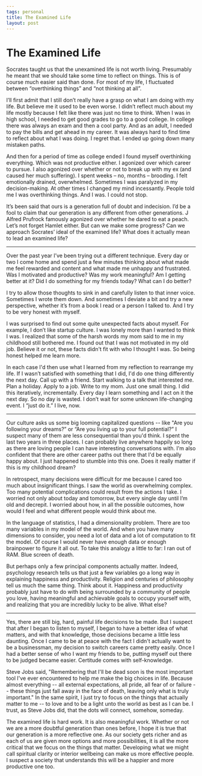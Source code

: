 ```yaml
--- 
tags: personal
title: The Examined Life
layout: post
---
```


# The Examined Life

Socrates taught us that the unexamined life is not worth living. Presumably he meant that we should take some time to reflect on things. This is of course much easier said than done. For most of my life, I fluctuated between “overthinking things” and “not thinking at all”.  

I’ll first admit that I still don’t really have a grasp on what I am doing with my life. But believe me it used to be even worse. I didn’t reflect much about my life mostly because I felt like there was just no time to think. When I was in high school, I needed to get good grades to go to a good college. In college there was always an exam and then a cool party. And as an adult, I needed to pay the bills and get ahead in my career. It was always hard to find time to reflect about what I was doing. I regret that. I ended up going down many mistaken paths. 

And then for a period of time as college ended I found myself overthinking everything. Which was not productive either. I agonized over which career to pursue. I also agonized over whether or not to break up with my ex (and caused her much suffering). I spent weeks – no, months – brooding. I felt emotionally drained, overwhelmed. Sometimes I was paralyzed in my decision-making. At other times I changed my mind incessantly. People told me I was overthinking things. And I was. I could not stop. 

It’s been said that ours is a generation full of doubt and indecision. I’d be a fool to claim that our generation is any different from other generations. J Alfred Prufrock famously agonized over whether he dared to eat a peach. Let’s not forget Hamlet either. But can we make some progress? Can we approach Socrates’ ideal of the examined life? What does it actually mean to lead an examined life? 
	
-----------------------
	 
Over the past year I’ve been trying out a different technique. Every day or two I come home and spend just a few minutes thinking about what made me feel rewarded and content and what made me unhappy and frustrated. Was I motivated and productive? Was my work meaningful? Am I getting better at it? Did I do something for my friends today? What can I do better? 

I try to allow those thoughts to sink in and carefully listen to that inner voice. Sometimes I wrote them down. And sometimes I deviate a bit and try a new perspective, whether it’s from a book I read or a person I talked to. And I try to be very honest with myself. 

I was surprised to find out some quite unexpected facts about myself. For example, I don’t like startup culture. I was lonely more than I wanted to think I was. I realized that some of the harsh words my mom said to me in my childhood still bothered me. I found out that I was not motivated in my old job. Believe it or not, these facts didn't fit with who I thought I was. So being honest helped me learn more. 

In each case I'd then use what I learned from my reflection to rearrange my life. If I wasn’t satisfied with something that I did, I'd do one thing differently the next day. Call up with a friend. Start walking to a talk that interested me. Plan a holiday. Apply to a job. Write to my mom. Just one small thing. I did this iteratively, incrementally. Every day I learn something and I act on it the next day. So no day is wasted. I don’t wait for some unknown life-changing event. I “just do it.” I live, now. 

-----------------------

Our culture asks us some big looming capitalized questions -- like "Are you following your dreams?” or “Are you living up to your full potential?” I suspect many of them are less consequential than you'd think. I spent the last two years in three places. I can probably live anywhere happily so long as there are loving people I can have interesting conversations with. I'm also confident that there are other career paths out there that I'd be equally happy about. I just happened to stumble into this one. Does it really matter if this is my childhood dream? 

In retrospect, many decisions were difficult for me because I cared too much about insignificant things. I saw the world as overwhelming complex. Too many potential complications could result from the actions I take. I worried not only about today and tomorrow, but every single day until I’m old and decrepit. I worried about how, in all the possible outcomes, how would I feel and what different people would think about me. 

In the language of statistics, I had a dimensionality problem. There are too many variables in my model of the world. And when you have many dimensions to consider, you need a lot of data and a lot of computation to fit the model. Of course I would never have enough data or enough brainpower to figure it all out. To take this analogy a little to far: I ran out of RAM. Blue screen of death. 

But perhaps only a few principal components actually matter. Indeed, psychology research tells us that just a few variables go a long way in explaining happiness and productivity. Religion and centuries of philosophy tell us much the same thing. Think about it. Happiness and productivity probably just have to do with being surrounded by a community of people you love, having meaningful and achievable goals to occupy yourself with, and realizing that you are incredibly lucky to be alive. What else?  

-----------------------

Yes, there are still big, hard, painful life decisions to be made. But I suspect that after I began to listen to myself, I began to have a better idea of what matters, and with that knowledge, those decisions became a little less daunting. Once I came to be at peace with the fact I didn't actually want to be a businessman, my decision to switch careers came pretty easily. Once I had a better sense of who I want my friends to be, putting myself out there to be judged became easier. Certitude comes with self-knowledge. 

Steve Jobs said, "Remembering that I'll be dead soon is the most important tool I've ever encountered to help me make the big choices in life. Because almost everything -- all external expectations, all pride, all fear of   or failure -- these things just fall away in the face of death, leaving only what is truly important." In the same spirit, I just try to focus on the things that actually matter to me -- to love and to be a light unto the world as best as I can be. I trust, as Steve Jobs did, that the dots will connect, somehow, someday. 

The examined life is hard work. It is also meaningful work. Whether or not we are a more doubtful generation than ones before, I hope it is true that our generation is a more reflective one. As our society gets richer and as each of us are given more options and more possibilities, it is all the more critical that we focus on the things that matter. Developing what we might call spiritual clarity or interior wellbeing can make us more effective people. I suspect a society that understands this will be a happier and more productive one too. 
